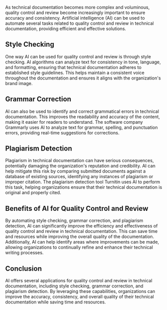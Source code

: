 

As technical documentation becomes more complex and voluminous, quality control and review become increasingly important to ensure accuracy and consistency. Artificial intelligence (AI) can be used to automate several tasks related to quality control and review in technical documentation, providing efficient and effective solutions.

Style Checking
--------------

One way AI can be used for quality control and review is through style checking. AI algorithms can analyze text for consistency in tone, language, and formatting, ensuring that technical documentation adheres to established style guidelines. This helps maintain a consistent voice throughout the documentation and ensures it aligns with the organization's brand image.

Grammar Correction
------------------

AI can also be used to identify and correct grammatical errors in technical documentation. This improves the readability and accuracy of the content, making it easier for readers to understand. The software company Grammarly uses AI to analyze text for grammar, spelling, and punctuation errors, providing real-time suggestions for corrections.

Plagiarism Detection
--------------------

Plagiarism in technical documentation can have serious consequences, potentially damaging the organization's reputation and credibility. AI can help mitigate this risk by comparing submitted documents against a database of existing sources, identifying any instances of plagiarism or improper citation. The plagiarism detection tool Turnitin uses AI to perform this task, helping organizations ensure that their technical documentation is original and properly cited.

Benefits of AI for Quality Control and Review
---------------------------------------------

By automating style checking, grammar correction, and plagiarism detection, AI can significantly improve the efficiency and effectiveness of quality control and review in technical documentation. This can save time and resources while improving the overall quality of the documentation. Additionally, AI can help identify areas where improvements can be made, allowing organizations to continually refine and enhance their technical writing processes.

Conclusion
----------

AI offers several applications for quality control and review in technical documentation, including style checking, grammar correction, and plagiarism detection. By leveraging these capabilities, organizations can improve the accuracy, consistency, and overall quality of their technical documentation while saving time and resources.
